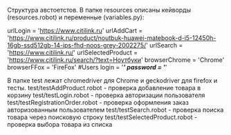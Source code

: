 Структура австоетстов.
В папке resources описаны кейворды (resources.robot) и переменные (variables.py):

urlLogin = 'https://www.citilink.ru'
urlAddCart = 'https://www.citilink.ru/product/noutbuk-huawei-matebook-d-i5-12450h-16gb-ssd512gb-14-ips-fhd-noos-grey-2002275/'
urlSearch = 'https://www.citilink.ru/'
urlSelectedProduct = 'https://www.citilink.ru/search/?text=Ноутбуки'
browserChrome = 'Chrome'
browserFFox = 'FireFox'
#Users
login = '***'
password = '***'

В папке test лежат chromedriver для Chrome и geckodriver для firefox и тесты.
test/testAddProduct.robot - проверка добавление товара в корзину
test/testLogin.robot - проверка авторизации пользователя 
test/testRegistrationOrder.robot - проверка оформления заказ авторизованным пользователем
test/testSearch.robot - проверка поиска товара через поисковую строку
test/testSelectedProduct.robot - проверка выбора товара из списка 

